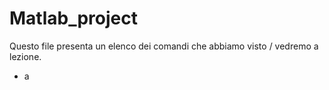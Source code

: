 # Matlab_project
Questo file presenta un elenco dei comandi che abbiamo visto / vedremo a lezione.
- a
